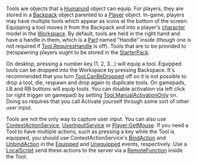 Tools are objects that a [Humanoid](https://developer.roblox.com/en-us/api-reference/class/Humanoid) object can equip. For players, they are stored in a [Backpack](https://developer.roblox.com/en-us/api-reference/class/Backpack) object parented to a [Player](https://developer.roblox.com/en-us/api-reference/class/Player) object. In-game, players may have multiple tools which appear as icons at the bottom of the screen. Equipping a tool moves it from the Backpack and into a player's [character](https://developer.roblox.com/en-us/api-reference/class/Character) model in the [Workspace](https://developer.roblox.com/en-us/api-reference/class/Workspace). By default, tools are held in the right hand and have a handle in them, which is a [Part](https://developer.roblox.com/en-us/api-reference/class/BasePart) named “Handle” inside (though one is not required if [Tool.RequiresHandle](https://developer.roblox.com/en-us/api-reference/property/Tool/RequiresHandle) is off). Tools that are to be provided to (re)spawning players ought to be stored in the [StarterPack](https://developer.roblox.com/en-us/api-reference/class/StarterPack).

On desktop, pressing a number key (1, 2, 3…) will equip a tool. Equipped tools can be dropped into the Workspace by pressing Backspace. It's recommended that you turn [Tool.CanBeDropped](https://developer.roblox.com/en-us/api-reference/property/Tool/CanBeDropped) off so it is not possible to drop a tool, die, respawn and drop again to duplicate tools. On gamepads, LB and RB buttons will equip tools. You can disable activation via left click (or right trigger on gamepad) by setting [Tool.ManualActivationOnly](https://developer.roblox.com/en-us/api-reference/property/Tool/ManualActivationOnly) on. Doing so requires that you call Activate yourself through some sort of other user input.

Tools are not the only way to capture user input. You can also use [ContextActionService](https://developer.roblox.com/en-us/api-reference/class/ContextActionService), [UserInputService](https://developer.roblox.com/en-us/api-reference/class/UserInputService) or [Player:GetMouse](https://developer.roblox.com/en-us/api-reference/function/Player/GetMouse). If you need a Tool to have multiple actions, such as pressing a key while the Tool is equipped, you should use ContextActionService's [BindAction](https://developer.roblox.com/en-us/api-reference/function/ContextActionService/BindAction) and [UnbindAction](https://developer.roblox.com/en-us/api-reference/function/ContextActionService/UnbindAction) in the [Equipped](https://developer.roblox.com/en-us/api-reference/event/Tool/Equipped) and [Unequipped](https://developer.roblox.com/en-us/api-reference/event/Tool/Unequipped) events, respectively. Use a [LocalScript](https://developer.roblox.com/en-us/api-reference/class/LocalScript) send these actions to the server via a [RemoteFunction](https://developer.roblox.com/en-us/api-reference/class/RemoteFunction) inside the Tool.
